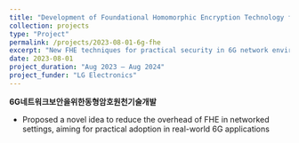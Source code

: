 ```yaml
---
title: "Development of Foundational Homomorphic Encryption Technology for 6G Network Security"
collection: projects
type: "Project"
permalink: /projects/2023-08-01-6g-fhe
excerpt: "New FHE techniques for practical security in 6G network environments."
date: 2023-08-01
project_duration: "Aug 2023 – Aug 2024"
project_funder: "LG Electronics"
---
```


**6G네트워크보안을위한동형암호원천기술개발**

- Proposed a novel idea to reduce the overhead of FHE in networked settings, aiming for practical adoption in real-world 6G applications
